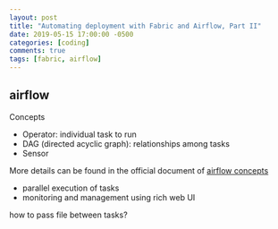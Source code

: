 ```yaml
---
layout: post
title: "Automating deployment with Fabric and Airflow, Part II"
date: 2019-05-15 17:00:00 -0500
categories: [coding]
comments: true
tags: [fabric, airflow]
---
```


## airflow

Concepts
- Operator: individual task to run
- DAG (directed acyclic graph): relationships among tasks
- Sensor

More details can be found in the official document of [airflow concepts](https://airflow.apache.org/concepts.html)


- parallel execution of tasks
- monitoring and management using rich web UI

how to pass file between tasks?

